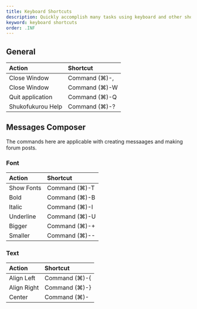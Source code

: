 ```yaml
---
title: Keyboard Shortcuts
description: Quickly accomplish many tasks using keyboard and other shortcuts.
keyword: keyboard shortcuts
order: .INF
---
```

## General

Action                      | Shortcut
:-------------------------- | :--------------------------
Close Window                | Command (⌘)-,
Close Window                | Command (⌘)-W
Quit application            | Command (⌘)-Q 
Shukofukurou Help            | Command (⌘)-? 

## Messages Composer

The commands here are applicable with creating messaages and making forum posts.

### Font 

Action                      | Shortcut
:-------------------------- | :--------------------------
Show Fonts                  | Command (⌘)-T
Bold                        | Command (⌘)-B
Italic                      | Command (⌘)-I 
Underline                   | Command (⌘)-U
Bigger                      | Command (⌘)-+
Smaller                     | Command (⌘)--

### Text

Action                      | Shortcut
:-------------------------- | :--------------------------
Align Left                  | Command (⌘)-{
Align Right                 | Command (⌘)-}
Center                      | Command (⌘)-| 
